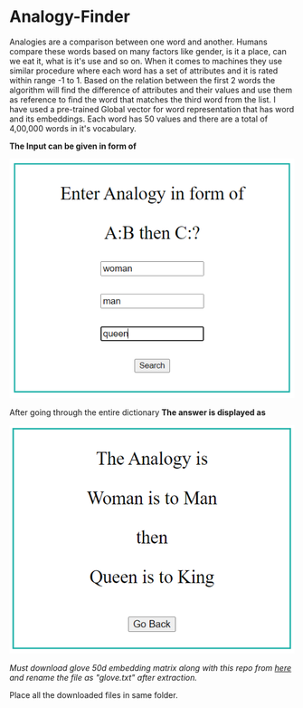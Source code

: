 # Analogy-Finder
Analogies are a comparison between one word and another. Humans compare these words based on many factors like gender, is it a place, can we eat it, what is it's use and so on.
When it comes to machines they use similar procedure where each word has a set of attributes and it is rated within range -1 to 1.
Based on the relation between the first 2 words the algorithm will find the difference of attributes and their values and use them as reference to find the word that matches the third word from the list.
I have used a pre-trained Global vector for word representation that has word and its embeddings. Each word has 50 values and there are a total of 4,00,000 words in it's vocabulary.

**The Input can be given in form of**

![image of input](/Images/Ques.png)

After going through the entire dictionary 
**The answer is displayed as**

![image of output](/Images/Ans.png)


*Must download glove 50d embedding matrix along with this repo from [here](https://www.kaggle.com/watts2/glove6b50dtxt) and rename the file as "glove.txt" after extraction.*

Place all the downloaded files in same folder.
